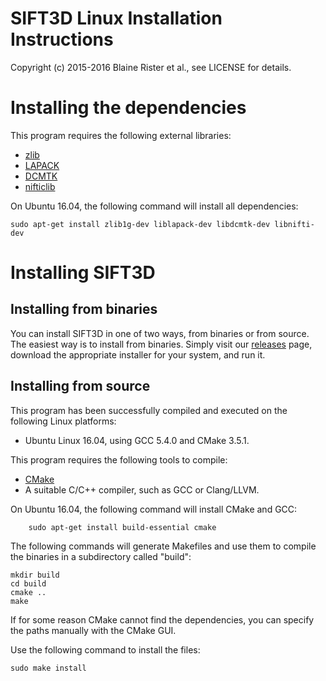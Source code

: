 # SIFT3D Linux Installation Instructions

Copyright (c) 2015-2016 Blaine Rister et al., see LICENSE for details.

# Installing the dependencies

This program requires the following external libraries:
- [zlib](http://www.zlib.net/)
- [LAPACK](http://www.netlib.org/lapack/)
- [DCMTK](http://dicom.offis.de/dcmtk.php.en)
- [nifticlib](http://sourceforge.net/projects/niftilib/files/nifticlib/)

On Ubuntu 16.04, the following command will install all dependencies:

	sudo apt-get install zlib1g-dev liblapack-dev libdcmtk-dev libnifti-dev

# Installing SIFT3D

## Installing from binaries

You can install SIFT3D in one of two ways, from binaries or from source. The easiest way is to install from binaries. Simply visit our [releases](https://github.com/bbrister/SIFT3D/releases) page, download the appropriate installer for your system, and run it. 

## Installing from source

This program has been successfully compiled and executed on the following Linux platforms:
- Ubuntu Linux 16.04, using GCC 5.4.0 and CMake 3.5.1.

This program requires the following tools to compile:
- [CMake](http://www.cmake.org)
- A suitable C/C++ compiler, such as GCC or Clang/LLVM.

On Ubuntu 16.04, the following command will install CMake and GCC:

        sudo apt-get install build-essential cmake

The following commands will generate Makefiles and use them to compile the binaries in a subdirectory called "build":

	mkdir build
	cd build
	cmake ..
	make

If for some reason CMake cannot find the dependencies, you can specify the paths manually with the CMake GUI. 

Use the following command to install the files:

	sudo make install
